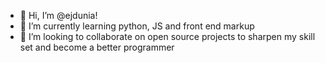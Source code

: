 - 👋 Hi, I’m @ejdunia!
- 🌱 I’m currently learning python, JS and front end markup 
- 💞️ I’m looking to collaborate on open source projects to sharpen my skill set and become a better programmer
